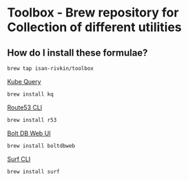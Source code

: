 # Toolbox - Brew repository for Collection of different utilities 

## How do I install these formulae?
```bash
brew tap isan-rivkin/toolbox
```

[Kube Query](https://github.com/Isan-Rivkin/kube_query) 

```bash
brew install kq
```

[Route53 CLI](https://github.com/Isan-Rivkin/route53-cli)

```bash
brew install r53
```

[Bolt DB Web UI](https://github.com/Isan-Rivkin/boltdbweb)

```bash
brew install boltdbweb
```
[Surf CLI](https://github.com/Isan-Rivkin/surf)

```bash
brew install surf
```
